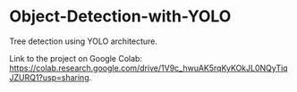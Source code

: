 # Object-Detection-with-YOLO
Tree detection using YOLO architecture.


Link to the project on Google Colab: https://colab.research.google.com/drive/1V9c_hwuAK5rqKyKOkJL0NQyTiqJZURQ1?usp=sharing.

